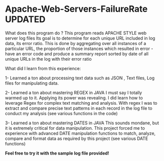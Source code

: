 # Apache-Web-Servers-FailureRate UPDATED

What does this program do ?
  This program reads APACHE STYLE web server log files
  Its goal is to determine for each unique URL included in log data, its error ratio.
  This is done by aggregating over all instances of a particular URL, the proportion of those instances which resulted in       error - have an error code
  and produce a summary report sorted by date of all unique URLs in the log with their error ratio

What did I learn from this experience:

  1- Learned a ton about processing text data such as JSON , Text files, Log files for manipulating data.
  
  2- Learned a ton about mastering REGEX in JAVA
    I must say I totally warmed up to it. Applying its power was revealing. I did learn how to leverage Regex for complex text     matching and analysis.
    With regex I was to extract and compare precise text patterns in each record in the log file to conduct my analysis (see       various functions in the code)
    
  3- Learned a ton about mastering DATES in JAVA
     This sounds mondane, but it is extremely critical for data manipulation.
     This project forced me to experience with advanced DATE manipulation functions to match, analyze, compare and format          data as required by this project  (see various DATE functions)

**Feel free to try it with the sample log file provided!**
